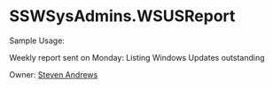 # SSWSysAdmins.WSUSReport

Sample Usage:

Weekly report sent on Monday: Listing Windows Updates outstanding

Owner: [Steven Andrews](https://www.ssw.com.au/people/steven-andrews)
